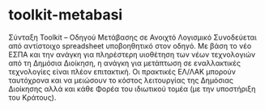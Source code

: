 # toolkit-metabasi
Σύνταξη Toolkit – Οδηγού Μετάβασης σε Ανοιχτό Λογισμικό Συνοδεύεται από αντίστοιχο spreadsheet υποβοηθητικό στον οδηγό. Με βάση το νέο ΕΣΠΑ και την ανάγκη για πληρέστερη υιοθέτηση των νέων τεχνολογιών από τη Δημόσια Διοίκηση, η ανάγκη για μετάπτωση σε εναλλακτικές τεχνολογίες είναι πλέον επιτακτική. Οι πρακτικές ΕΛ/ΛΑΚ μπορούν ταυτόχρονα και να μειώσουν το κόστος λειτουργίας της Δημόσιας Διοίκησης αλλά και κάθε Φορέα του ιδιωτικού τομέα (με την υποστήριξη του Κράτους).
